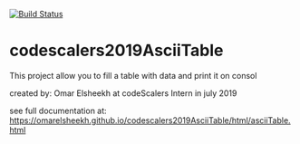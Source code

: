 [![Build Status](https://travis-ci.com/omarelsheekh/codescalers2019AsciiTable.svg?branch=master)](https://travis-ci.com/omarelsheekh/codescalers2019AsciiTable)

# codescalers2019AsciiTable
This project allow you to fill a table with data and print it on consol

created by: Omar Elsheekh at codeScalers Intern in july 2019

see full documentation at: https://omarelsheekh.github.io/codescalers2019AsciiTable/html/asciiTable.html
